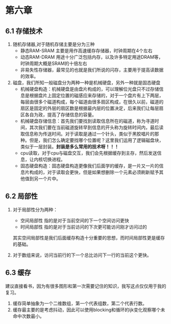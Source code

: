 # 第六章

## 6.1 存储技术

1. 随机存储器,对于随机存储主要是分为三种
   - 静态RAM-SRAM  主要是用作高速缓存存储器，时钟周期在4个左右
   - 动态RAM-DRAM  用途十分广泛包括内存，以及许多特定用途DRAM等，时钟周期大概是SRAM的十倍左右
   - 非易失性存储器，最常见的也就是我们所说的闪存，主要用于提高读数据的效率。
2. 磁盘，我们所知一般磁盘分为两种一种是机械硬盘，另外一种就是固态硬盘
   - 机械硬盘构造：机械硬盘是由盘片构成的，可以理解位光盘只不过存储信息是根据盘片上固定位置的磁感应来存储的，对于一个盘片有上下两层，每层由很多个磁道构成，每个磁道由很多扇区构成，在很久以前，磁道的扇区是固定的外层的扇区数是根据最内层的位置决定，后来我们让每层扇区各自为政，提高了存储信息的容量。
   - 机械硬盘存储信息：首先我们要找到读取信息所在的磁道，称为寻道时间，其次我们要在当前磁道旋转早到信息的开头称为旋转时间内，最后读取信息称为传送时间。对于读取是通过一个针头，类似于黑胶唱片的那种。但是，我们怎么确定要找哪个位置呢？这里我们运用了逻辑磁盘块，类似于一层封装。**封装是多么常用的技术呀！！！**
   - cpu读取，对于cpu与磁盘交互，我们会先根据缓存到主存，然后发送信息，让内核切换进程。
   - 固态硬盘构造：固态硬盘构造更像我们后面学的缓存，是一片又一片的信息片构成的，对于读取会更快，但是如果想删除一个元素必须刷新赋予其他值到另一个片中。

## 6.2 局部性

1. 对于局部性分为两种：

   - 空间局部性   指的是对于当前空间的下一个空间访问更快
   - 时间局部性   指的是对于当前访问的下次更可能访问刚才访问过的

   其实空间局部性是我们后面缓存构造十分重要的思想，而时间局部性更是缓存的基础。

2. 对于数组来说，访问当前行的下一个总比访问下一行的当前这个更快。

## 6.3 缓存

建议直接看书，因为有很多图形和第一次需要记住的知识，我写这点仅仅用于我的复习。

1. 缓存简单抽象为一个二维数组，第一个代表组数，第二个代表行数。
2. 缓存最主要的是考虑抖动，因此可以使用blocking和循环的ijk变化观察哪个未命中次数最小。





